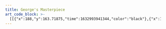 ```yaml
---
title: George's Masterpiece
art_code_block: >-
  [[{"x":188,"y":163.71875,"time":1632993941344,"color":"black"},{"x":163,"y":178.71875,"time":1632993941672,"color":"black"},{"x":163,"y":186.71875,"time":1632993941721,"color":"black"},{"x":181,"y":199.71875,"time":1632993941916,"color":"black"},{"x":187,"y":197.71875,"time":1632993941966,"color":"black"},{"x":192,"y":192.71875,"time":1632993942015,"color":"black"},{"x":196,"y":187.71875,"time":1632993942063,"color":"black"},{"x":199,"y":182.71875,"time":1632993942112,"color":"black"},{"x":200,"y":177.71875,"time":1632993942162,"color":"black"},{"x":200,"y":172.71875,"time":1632993942211,"color":"black"},{"x":199,"y":166.71875,"time":1632993942261,"color":"black"},{"x":195,"y":161.71875,"time":1632993942313,"color":"black"},{"x":190,"y":160.71875,"time":1632993942380,"color":"black"},{"x":186,"y":163.71875,"time":1632993942494,"color":"black"},{"x":195,"y":161.71875,"time":1632993942313,"color":"black"}],[{"x":317,"y":162.71875,"time":1632993943224,"color":"black"},{"x":310,"y":162.71875,"time":1632993943349,"color":"black"},{"x":305,"y":162.71875,"time":1632993943382,"color":"black"},{"x":299,"y":162.71875,"time":1632993943429,"color":"black"},{"x":297,"y":168.71875,"time":1632993943516,"color":"black"},{"x":297,"y":174.71875,"time":1632993943566,"color":"black"},{"x":301,"y":179.71875,"time":1632993943631,"color":"black"},{"x":306,"y":182.71875,"time":1632993943666,"color":"black"},{"x":313,"y":185.71875,"time":1632993943707,"color":"black"},{"x":319,"y":185.71875,"time":1632993943749,"color":"black"},{"x":324,"y":183.71875,"time":1632993943801,"color":"black"},{"x":329,"y":179.71875,"time":1632993943851,"color":"black"},{"x":332,"y":175.71875,"time":1632993943920,"color":"black"},{"x":332,"y":170.71875,"time":1632993943965,"color":"black"},{"x":332,"y":165.71875,"time":1632993944015,"color":"black"},{"x":330,"y":160.71875,"time":1632993944056,"color":"black"},{"x":324,"y":157.71875,"time":1632993944119,"color":"black"},{"x":319,"y":156.71875,"time":1632993944166,"color":"black"},{"x":314,"y":156.71875,"time":1632993944223,"color":"black"},{"x":309,"y":158.71875,"time":1632993944270,"color":"black"},{"x":319,"y":156.71875,"time":1632993944166,"color":"black"},{"x":308,"y":160.71875,"time":1632993944335,"color":"black"}],[{"x":161,"y":297.71875,"time":1632993948245,"color":"black"},{"x":166,"y":297.71875,"time":1632993948390,"color":"black"},{"x":172,"y":297.71875,"time":1632993948406,"color":"black"},{"x":184,"y":297.71875,"time":1632993948423,"color":"black"},{"x":199,"y":297.71875,"time":1632993948439,"color":"black"},{"x":218,"y":297.71875,"time":1632993948456,"color":"black"},{"x":248,"y":297.71875,"time":1632993948473,"color":"black"},{"x":257,"y":297.71875,"time":1632993948489,"color":"black"},{"x":279,"y":297.71875,"time":1632993948508,"color":"black"},{"x":287,"y":297.71875,"time":1632993948536,"color":"black"},{"x":309,"y":297.71875,"time":1632993948553,"color":"black"},{"x":339,"y":297.71875,"time":1632993948586,"color":"black"},{"x":353,"y":297.71875,"time":1632993948607,"color":"black"},{"x":359,"y":296.71875,"time":1632993948624,"color":"black"},{"x":365,"y":296.71875,"time":1632993948641,"color":"black"},{"x":370,"y":295.71875,"time":1632993948671,"color":"black"},{"x":379,"y":294.71875,"time":1632993948704,"color":"black"},{"x":384,"y":293.71875,"time":1632993948739,"color":"black"},{"x":384,"y":299.71875,"time":1632993949003,"color":"black"},{"x":383,"y":304.71875,"time":1632993949019,"color":"black"},{"x":381,"y":311.71875,"time":1632993949038,"color":"black"},{"x":377,"y":319.71875,"time":1632993949055,"color":"black"},{"x":374,"y":329.71875,"time":1632993949072,"color":"black"},{"x":364,"y":348.71875,"time":1632993949091,"color":"black"},{"x":359,"y":357.71875,"time":1632993949112,"color":"black"},{"x":350,"y":370.71875,"time":1632993949133,"color":"black"},{"x":340,"y":381.71875,"time":1632993949158,"color":"black"},{"x":333,"y":388.71875,"time":1632993949179,"color":"black"},{"x":323,"y":393.71875,"time":1632993949208,"color":"black"},{"x":312,"y":398.71875,"time":1632993949226,"color":"black"},{"x":284,"y":404.71875,"time":1632993949246,"color":"black"},{"x":272,"y":405.71875,"time":1632993949264,"color":"black"},{"x":261,"y":405.71875,"time":1632993949282,"color":"black"},{"x":250,"y":405.71875,"time":1632993949299,"color":"black"},{"x":237,"y":405.71875,"time":1632993949315,"color":"black"},{"x":225,"y":404.71875,"time":1632993949334,"color":"black"},{"x":213,"y":402.71875,"time":1632993949349,"color":"black"},{"x":200,"y":398.71875,"time":1632993949367,"color":"black"},{"x":190,"y":394.71875,"time":1632993949383,"color":"black"},{"x":181,"y":389.71875,"time":1632993949422,"color":"black"},{"x":172,"y":381.71875,"time":1632993949439,"color":"black"},{"x":164,"y":370.71875,"time":1632993949456,"color":"black"},{"x":160,"y":364.71875,"time":1632993949477,"color":"black"},{"x":158,"y":343.71875,"time":1632993949513,"color":"black"},{"x":158,"y":334.71875,"time":1632993949530,"color":"black"},{"x":158,"y":325.71875,"time":1632993949547,"color":"black"},{"x":159,"y":316.71875,"time":1632993949566,"color":"black"},{"x":160,"y":304.71875,"time":1632993949585,"color":"black"},{"x":160,"y":297.71875,"time":1632993949603,"color":"black"},{"x":161,"y":291.71875,"time":1632993949620,"color":"black"},{"x":161,"y":286.71875,"time":1632993949638,"color":"black"},{"x":163,"y":280.71875,"time":1632993949674,"color":"black"},{"x":161,"y":291.71875,"time":1632993949620,"color":"black"}],[{"x":135,"y":116.71875,"time":1632993951631,"color":"black"},{"x":144,"y":116.71875,"time":1632993951806,"color":"black"},{"x":164,"y":116.71875,"time":1632993951823,"color":"black"},{"x":182,"y":116.71875,"time":1632993951840,"color":"black"},{"x":203,"y":114.71875,"time":1632993951858,"color":"black"},{"x":224,"y":112.71875,"time":1632993951875,"color":"black"},{"x":268,"y":111.71875,"time":1632993951906,"color":"black"},{"x":291,"y":110.71875,"time":1632993951923,"color":"black"},{"x":307,"y":109.71875,"time":1632993951945,"color":"black"},{"x":325,"y":105.71875,"time":1632993951961,"color":"black"},{"x":341,"y":102.71875,"time":1632993951990,"color":"black"},{"x":366,"y":95.71875,"time":1632993952006,"color":"black"},{"x":375,"y":93.71875,"time":1632993952025,"color":"black"},{"x":384,"y":92.71875,"time":1632993952044,"color":"black"},{"x":392,"y":91.71875,"time":1632993952063,"color":"black"},{"x":403,"y":91.71875,"time":1632993952085,"color":"black"},{"x":415,"y":90.71875,"time":1632993952106,"color":"black"},{"x":422,"y":90.71875,"time":1632993952133,"color":"black"},{"x":427,"y":90.71875,"time":1632993952153,"color":"black"},{"x":432,"y":90.71875,"time":1632993952174,"color":"black"},{"x":439,"y":90.71875,"time":1632993952217,"color":"black"},{"x":444,"y":91.71875,"time":1632993952265,"color":"black"},{"x":432,"y":90.71875,"time":1632993952174,"color":"black"}],[{"x":137,"y":114.71875,"time":1632993953198,"color":"black"},{"x":137,"y":107.71875,"time":1632993953365,"color":"black"},{"x":137,"y":102.71875,"time":1632993953381,"color":"black"},{"x":141,"y":84.71875,"time":1632993953410,"color":"black"},{"x":145,"y":76.71875,"time":1632993953431,"color":"black"},{"x":151,"y":69.71875,"time":1632993953460,"color":"black"},{"x":159,"y":61.71875,"time":1632993953492,"color":"black"},{"x":171,"y":54.71875,"time":1632993953527,"color":"black"},{"x":180,"y":48.71875,"time":1632993953560,"color":"black"},{"x":187,"y":46.71875,"time":1632993953594,"color":"black"},{"x":197,"y":43.71875,"time":1632993953626,"color":"black"},{"x":210,"y":41.71875,"time":1632993953661,"color":"black"},{"x":223,"y":41.71875,"time":1632993953694,"color":"black"},{"x":234,"y":41.71875,"time":1632993953728,"color":"black"},{"x":247,"y":41.71875,"time":1632993953760,"color":"black"},{"x":257,"y":43.71875,"time":1632993953796,"color":"black"},{"x":268,"y":45.71875,"time":1632993953828,"color":"black"},{"x":275,"y":47.71875,"time":1632993953861,"color":"black"},{"x":283,"y":50.71875,"time":1632993953896,"color":"black"},{"x":290,"y":54.71875,"time":1632993953936,"color":"black"},{"x":297,"y":59.71875,"time":1632993953959,"color":"black"},{"x":302,"y":64.71875,"time":1632993953996,"color":"black"},{"x":306,"y":70.71875,"time":1632993954028,"color":"black"},{"x":310,"y":75.71875,"time":1632993954061,"color":"black"},{"x":312,"y":80.71875,"time":1632993954099,"color":"black"},{"x":314,"y":88.71875,"time":1632993954153,"color":"black"},{"x":315,"y":93.71875,"time":1632993954193,"color":"black"},{"x":315,"y":100.71875,"time":1632993954230,"color":"black"},{"x":315,"y":105.71875,"time":1632993954313,"color":"black"},{"x":315,"y":93.71875,"time":1632993954193,"color":"black"},{"x":315,"y":106.71875,"time":1632993954466,"color":"black"}],[{"x":260,"y":199.71875,"time":1632993955395,"color":"black"},{"x":260,"y":204.71875,"time":1632993955694,"color":"black"},{"x":262,"y":209.71875,"time":1632993955766,"color":"black"},{"x":266,"y":213.71875,"time":1632993955805,"color":"black"},{"x":270,"y":216.71875,"time":1632993955877,"color":"black"},{"x":275,"y":217.71875,"time":1632993955940,"color":"black"},{"x":279,"y":220.71875,"time":1632993956020,"color":"black"},{"x":280,"y":226.71875,"time":1632993956105,"color":"black"},{"x":280,"y":232.71875,"time":1632993956156,"color":"black"},{"x":280,"y":237.71875,"time":1632993956206,"color":"black"},{"x":278,"y":242.71875,"time":1632993956257,"color":"black"},{"x":274,"y":247.71875,"time":1632993956306,"color":"black"},{"x":269,"y":249.71875,"time":1632993956372,"color":"black"},{"x":265,"y":246.71875,"time":1632993956506,"color":"black"},{"x":274,"y":247.71875,"time":1632993956306,"color":"black"}],[{"x":141,"y":157.71665954589844,"time":1632994859482,"color":"black"},{"x":144,"y":153.71665954589844,"time":1632994859796,"color":"black"},{"x":147,"y":157.71665954589844,"time":1632994859913,"color":"black"},{"x":152,"y":151.71665954589844,"time":1632994860096,"color":"black"},{"x":155,"y":147.71665954589844,"time":1632994860112,"color":"black"},{"x":160,"y":139.71665954589844,"time":1632994860162,"color":"black"},{"x":163,"y":143.71665954589844,"time":1632994860348,"color":"black"},{"x":165,"y":148.71665954589844,"time":1632994860412,"color":"black"},{"x":168,"y":144.71665954589844,"time":1632994860566,"color":"black"},{"x":172,"y":149.71665954589844,"time":1632994860713,"color":"black"},{"x":176,"y":146.71665954589844,"time":1632994860814,"color":"black"},{"x":180,"y":139.71665954589844,"time":1632994860847,"color":"black"},{"x":183,"y":135.71665954589844,"time":1632994860893,"color":"black"},{"x":186,"y":142.71665954589844,"time":1632994861014,"color":"black"},{"x":191,"y":143.71665954589844,"time":1632994861147,"color":"black"},{"x":195,"y":140.71665954589844,"time":1632994861208,"color":"black"},{"x":198,"y":144.71665954589844,"time":1632994861347,"color":"black"},{"x":204,"y":141.71665954589844,"time":1632994861447,"color":"black"},{"x":209,"y":140.71665954589844,"time":1632994861581,"color":"black"},{"x":198,"y":144.71665954589844,"time":1632994861347,"color":"black"}],[{"x":278,"y":155.71665954589844,"time":1632994862679,"color":"black"},{"x":278,"y":149.71665954589844,"time":1632994862882,"color":"black"},{"x":278,"y":142.71665954589844,"time":1632994862930,"color":"black"},{"x":284,"y":144.71665954589844,"time":1632994862996,"color":"black"},{"x":288,"y":151.71665954589844,"time":1632994863030,"color":"black"},{"x":291,"y":156.71665954589844,"time":1632994863046,"color":"black"},{"x":296,"y":153.71665954589844,"time":1632994863130,"color":"black"},{"x":297,"y":148.71665954589844,"time":1632994863147,"color":"black"},{"x":300,"y":140.71665954589844,"time":1632994863196,"color":"black"},{"x":303,"y":136.71665954589844,"time":1632994863245,"color":"black"},{"x":310,"y":139.71665954589844,"time":1632994863330,"color":"black"},{"x":315,"y":139.71665954589844,"time":1632994863396,"color":"black"},{"x":318,"y":135.71665954589844,"time":1632994863480,"color":"black"},{"x":323,"y":134.71665954589844,"time":1632994863599,"color":"black"},{"x":328,"y":132.71665954589844,"time":1632994863725,"color":"black"},{"x":333,"y":131.71665954589844,"time":1632994863792,"color":"black"},{"x":337,"y":128.71665954589844,"time":1632994863846,"color":"black"},{"x":343,"y":129.71665954589844,"time":1632994863896,"color":"black"},{"x":348,"y":131.71665954589844,"time":1632994863964,"color":"black"},{"x":337,"y":128.71665954589844,"time":1632994863846,"color":"black"}],[{"x":136,"y":309.71665954589844,"time":1632994867044,"color":"black"},{"x":136,"y":304.71665954589844,"time":1632994867237,"color":"black"},{"x":136,"y":297.71665954589844,"time":1632994867273,"color":"black"},{"x":140,"y":291.71665954589844,"time":1632994867308,"color":"black"},{"x":144,"y":288.71665954589844,"time":1632994867324,"color":"black"},{"x":154,"y":283.71665954589844,"time":1632994867357,"color":"black"},{"x":158,"y":280.71665954589844,"time":1632994867374,"color":"black"},{"x":166,"y":276.71665954589844,"time":1632994867408,"color":"black"},{"x":172,"y":274.71665954589844,"time":1632994867442,"color":"black"},{"x":177,"y":274.71665954589844,"time":1632994867558,"color":"black"},{"x":166,"y":276.71665954589844,"time":1632994867408,"color":"black"}],[{"x":384,"y":267.71665954589844,"time":1632994868614,"color":"black"},{"x":389,"y":267.71665954589844,"time":1632994868831,"color":"black"},{"x":391,"y":273.71665954589844,"time":1632994868898,"color":"black"},{"x":393,"y":279.71665954589844,"time":1632994868931,"color":"black"},{"x":394,"y":284.71665954589844,"time":1632994868965,"color":"black"},{"x":395,"y":290.71665954589844,"time":1632994868981,"color":"black"},{"x":396,"y":295.71665954589844,"time":1632994869031,"color":"black"},{"x":396,"y":300.71665954589844,"time":1632994869082,"color":"black"},{"x":396,"y":305.71665954589844,"time":1632994869132,"color":"black"},{"x":396,"y":295.71665954589844,"time":1632994869031,"color":"black"}],[{"x":418,"y":257.71665954589844,"time":1632994870221,"color":"black"},{"x":418,"y":263.71665954589844,"time":1632994870524,"color":"black"},{"x":418,"y":268.71665954589844,"time":1632994870611,"color":"black"},{"x":420,"y":273.71665954589844,"time":1632994870726,"color":"black"},{"x":425,"y":275.71665954589844,"time":1632994870823,"color":"black"},{"x":431,"y":275.71665954589844,"time":1632994870924,"color":"black"},{"x":435,"y":271.71665954589844,"time":1632994871005,"color":"black"},{"x":436,"y":266.71665954589844,"time":1632994871073,"color":"black"},{"x":432,"y":262.71665954589844,"time":1632994871123,"color":"black"},{"x":427,"y":261.71665954589844,"time":1632994871190,"color":"black"},{"x":422,"y":262.71665954589844,"time":1632994871290,"color":"black"},{"x":432,"y":262.71665954589844,"time":1632994871123,"color":"black"}],[{"x":108,"y":260.71665954589844,"time":1632994872740,"color":"black"},{"x":104,"y":264.71665954589844,"time":1632994873080,"color":"black"},{"x":104,"y":269.71665954589844,"time":1632994873166,"color":"black"},{"x":104,"y":274.71665954589844,"time":1632994873264,"color":"black"},{"x":110,"y":274.71665954589844,"time":1632994873413,"color":"black"},{"x":115,"y":274.71665954589844,"time":1632994873462,"color":"black"},{"x":120,"y":273.71665954589844,"time":1632994873530,"color":"black"},{"x":121,"y":268.71665954589844,"time":1632994873596,"color":"black"},{"x":119,"y":262.71665954589844,"time":1632994873666,"color":"black"},{"x":120,"y":273.71665954589844,"time":1632994873530,"color":"black"}],[{"x":144,"y":118.71665954589844,"time":1632994876124,"color":"black"},{"x":139,"y":119.71665954589844,"time":1632994876686,"color":"black"},{"x":132,"y":121.71665954589844,"time":1632994876731,"color":"black"},{"x":126,"y":122.71665954589844,"time":1632994876779,"color":"black"},{"x":121,"y":122.71665954589844,"time":1632994876813,"color":"black"},{"x":115,"y":124.71665954589844,"time":1632994876847,"color":"black"},{"x":109,"y":126.71665954589844,"time":1632994876897,"color":"black"},{"x":103,"y":130.71665954589844,"time":1632994876964,"color":"black"},{"x":99,"y":133.71665954589844,"time":1632994876997,"color":"black"},{"x":91,"y":138.71665954589844,"time":1632994877030,"color":"black"},{"x":86,"y":143.71665954589844,"time":1632994877063,"color":"black"},{"x":81,"y":148.71665954589844,"time":1632994877097,"color":"black"},{"x":78,"y":152.71665954589844,"time":1632994877131,"color":"black"},{"x":75,"y":158.71665954589844,"time":1632994877231,"color":"black"},{"x":72,"y":163.71665954589844,"time":1632994877281,"color":"black"},{"x":68,"y":169.71665954589844,"time":1632994877331,"color":"black"},{"x":65,"y":173.71665954589844,"time":1632994877364,"color":"black"},{"x":61,"y":176.71665954589844,"time":1632994877397,"color":"black"},{"x":56,"y":178.71665954589844,"time":1632994877431,"color":"black"},{"x":50,"y":180.71665954589844,"time":1632994877481,"color":"black"},{"x":47,"y":184.71665954589844,"time":1632994877564,"color":"black"},{"x":56,"y":178.71665954589844,"time":1632994877431,"color":"black"}],[{"x":54,"y":187.71665954589844,"time":1632994878520,"color":"black"},{"x":54,"y":193.71665954589844,"time":1632994878752,"color":"black"},{"x":52,"y":198.71665954589844,"time":1632994878815,"color":"black"},{"x":48,"y":203.71665954589844,"time":1632994878847,"color":"black"},{"x":45,"y":209.71665954589844,"time":1632994878880,"color":"black"},{"x":43,"y":218.71665954589844,"time":1632994878930,"color":"black"},{"x":41,"y":224.71665954589844,"time":1632994878964,"color":"black"},{"x":40,"y":230.71665954589844,"time":1632994878998,"color":"black"},{"x":38,"y":235.71665954589844,"time":1632994879030,"color":"black"},{"x":37,"y":241.71665954589844,"time":1632994879080,"color":"black"},{"x":36,"y":246.71665954589844,"time":1632994879115,"color":"black"},{"x":35,"y":252.71665954589844,"time":1632994879148,"color":"black"},{"x":33,"y":260.71665954589844,"time":1632994879185,"color":"black"},{"x":29,"y":267.71665954589844,"time":1632994879232,"color":"black"},{"x":26,"y":271.71665954589844,"time":1632994879264,"color":"black"},{"x":24,"y":276.71665954589844,"time":1632994879303,"color":"black"},{"x":21,"y":281.71665954589844,"time":1632994879348,"color":"black"},{"x":20,"y":286.71665954589844,"time":1632994879382,"color":"black"},{"x":20,"y":295.71665954589844,"time":1632994879431,"color":"black"},{"x":20,"y":301.71665954589844,"time":1632994879466,"color":"black"},{"x":21,"y":306.71665954589844,"time":1632994879515,"color":"black"},{"x":25,"y":309.71665954589844,"time":1632994879565,"color":"black"},{"x":32,"y":314.71665954589844,"time":1632994879616,"color":"black"},{"x":37,"y":318.71665954589844,"time":1632994879665,"color":"black"},{"x":41,"y":321.71665954589844,"time":1632994879748,"color":"black"},{"x":43,"y":313.71665954589844,"time":1632994880015,"color":"black"},{"x":44,"y":305.71665954589844,"time":1632994880050,"color":"black"},{"x":45,"y":300.71665954589844,"time":1632994880081,"color":"black"},{"x":45,"y":294.71665954589844,"time":1632994880120,"color":"black"},{"x":45,"y":287.71665954589844,"time":1632994880149,"color":"black"},{"x":45,"y":277.71665954589844,"time":1632994880188,"color":"black"},{"x":45,"y":270.71665954589844,"time":1632994880234,"color":"black"},{"x":50,"y":261.71665954589844,"time":1632994880283,"color":"black"},{"x":56,"y":254.71665954589844,"time":1632994880315,"color":"black"},{"x":59,"y":250.71665954589844,"time":1632994880334,"color":"black"},{"x":62,"y":245.71665954589844,"time":1632994880356,"color":"black"},{"x":67,"y":238.71665954589844,"time":1632994880397,"color":"black"},{"x":70,"y":233.71665954589844,"time":1632994880434,"color":"black"},{"x":75,"y":228.71665954589844,"time":1632994880482,"color":"black"},{"x":78,"y":224.71665954589844,"time":1632994880515,"color":"black"},{"x":83,"y":218.71665954589844,"time":1632994880555,"color":"black"},{"x":87,"y":212.71665954589844,"time":1632994880600,"color":"black"},{"x":91,"y":207.71665954589844,"time":1632994880650,"color":"black"},{"x":96,"y":203.71665954589844,"time":1632994880699,"color":"black"},{"x":100,"y":199.71665954589844,"time":1632994880765,"color":"black"},{"x":104,"y":195.71665954589844,"time":1632994880865,"color":"black"},{"x":96,"y":203.71665954589844,"time":1632994880699,"color":"black"}],[{"x":82,"y":265.71665954589844,"time":1632994881715,"color":"black"},{"x":82,"y":270.71665954589844,"time":1632994881884,"color":"black"},{"x":82,"y":275.71665954589844,"time":1632994881918,"color":"black"},{"x":82,"y":280.71665954589844,"time":1632994881948,"color":"black"},{"x":82,"y":286.71665954589844,"time":1632994881987,"color":"black"},{"x":82,"y":292.71665954589844,"time":1632994882033,"color":"black"},{"x":82,"y":280.71665954589844,"time":1632994881948,"color":"black"}],[{"x":103,"y":215.71665954589844,"time":1632994882957,"color":"black"},{"x":103,"y":221.71665954589844,"time":1632994883133,"color":"black"},{"x":101,"y":231.71665954589844,"time":1632994883172,"color":"black"},{"x":100,"y":239.71665954589844,"time":1632994883200,"color":"black"},{"x":97,"y":249.71665954589844,"time":1632994883220,"color":"black"},{"x":96,"y":254.71665954589844,"time":1632994883242,"color":"black"},{"x":94,"y":262.71665954589844,"time":1632994883263,"color":"black"},{"x":92,"y":270.71665954589844,"time":1632994883283,"color":"black"},{"x":90,"y":276.71665954589844,"time":1632994883303,"color":"black"},{"x":86,"y":290.71665954589844,"time":1632994883333,"color":"black"},{"x":85,"y":298.71665954589844,"time":1632994883353,"color":"black"},{"x":82,"y":309.71665954589844,"time":1632994883373,"color":"black"},{"x":81,"y":315.71665954589844,"time":1632994883394,"color":"black"},{"x":79,"y":324.71665954589844,"time":1632994883416,"color":"black"},{"x":77,"y":330.71665954589844,"time":1632994883436,"color":"black"},{"x":75,"y":339.71665954589844,"time":1632994883466,"color":"black"},{"x":75,"y":346.71665954589844,"time":1632994883487,"color":"black"},{"x":74,"y":354.71665954589844,"time":1632994883533,"color":"black"},{"x":74,"y":365.71665954589844,"time":1632994883566,"color":"black"},{"x":74,"y":373.71665954589844,"time":1632994883586,"color":"black"},{"x":74,"y":381.71665954589844,"time":1632994883609,"color":"black"},{"x":77,"y":388.71665954589844,"time":1632994883629,"color":"black"},{"x":81,"y":392.71665954589844,"time":1632994883650,"color":"black"},{"x":87,"y":398.71665954589844,"time":1632994883670,"color":"black"},{"x":99,"y":407.71665954589844,"time":1632994883700,"color":"black"},{"x":109,"y":411.71665954589844,"time":1632994883720,"color":"black"},{"x":125,"y":418.71665954589844,"time":1632994883742,"color":"black"},{"x":136,"y":420.71665954589844,"time":1632994883762,"color":"black"},{"x":150,"y":422.71665954589844,"time":1632994883783,"color":"black"},{"x":163,"y":423.71665954589844,"time":1632994883816,"color":"black"},{"x":171,"y":423.71665954589844,"time":1632994883838,"color":"black"},{"x":177,"y":424.71665954589844,"time":1632994883859,"color":"black"},{"x":183,"y":425.71665954589844,"time":1632994883881,"color":"black"},{"x":191,"y":427.71665954589844,"time":1632994883935,"color":"black"},{"x":198,"y":429.71665954589844,"time":1632994883952,"color":"black"},{"x":205,"y":430.71665954589844,"time":1632994883985,"color":"black"},{"x":226,"y":432.71665954589844,"time":1632994884008,"color":"black"},{"x":235,"y":433.71665954589844,"time":1632994884030,"color":"black"},{"x":247,"y":435.71665954589844,"time":1632994884049,"color":"black"},{"x":261,"y":438.71665954589844,"time":1632994884082,"color":"black"},{"x":268,"y":441.71665954589844,"time":1632994884104,"color":"black"},{"x":277,"y":446.71665954589844,"time":1632994884147,"color":"black"},{"x":285,"y":451.71665954589844,"time":1632994884186,"color":"black"},{"x":291,"y":453.71665954589844,"time":1632994884216,"color":"black"},{"x":296,"y":455.71665954589844,"time":1632994884239,"color":"black"},{"x":309,"y":458.71665954589844,"time":1632994884283,"color":"black"},{"x":320,"y":458.71665954589844,"time":1632994884315,"color":"black"},{"x":326,"y":458.71665954589844,"time":1632994884339,"color":"black"},{"x":335,"y":458.71665954589844,"time":1632994884360,"color":"black"},{"x":346,"y":458.71665954589844,"time":1632994884382,"color":"black"},{"x":362,"y":457.71665954589844,"time":1632994884415,"color":"black"},{"x":373,"y":457.71665954589844,"time":1632994884439,"color":"black"},{"x":380,"y":457.71665954589844,"time":1632994884463,"color":"black"},{"x":401,"y":455.71665954589844,"time":1632994884487,"color":"black"},{"x":420,"y":451.71665954589844,"time":1632994884516,"color":"black"},{"x":432,"y":448.71665954589844,"time":1632994884539,"color":"black"},{"x":438,"y":446.71665954589844,"time":1632994884564,"color":"black"},{"x":442,"y":443.71665954589844,"time":1632994884621,"color":"black"},{"x":432,"y":448.71665954589844,"time":1632994884539,"color":"black"}],[{"x":442,"y":443.71665954589844,"time":1632994885257,"color":"black"},{"x":447,"y":429.71665954589844,"time":1632994885438,"color":"black"},{"x":451,"y":420.71665954589844,"time":1632994885471,"color":"black"},{"x":463,"y":399.71665954589844,"time":1632994885500,"color":"black"},{"x":469,"y":390.71665954589844,"time":1632994885523,"color":"black"},{"x":475,"y":381.71665954589844,"time":1632994885549,"color":"black"},{"x":480,"y":374.71665954589844,"time":1632994885572,"color":"black"},{"x":485,"y":369.71665954589844,"time":1632994885599,"color":"black"},{"x":490,"y":365.71665954589844,"time":1632994885624,"color":"black"},{"x":496,"y":361.71665954589844,"time":1632994885649,"color":"black"},{"x":501,"y":358.71665954589844,"time":1632994885704,"color":"black"},{"x":490,"y":365.71665954589844,"time":1632994885624,"color":"black"}],[{"x":367,"y":123.71665954589844,"time":1632994887183,"color":"black"},{"x":374,"y":123.71665954589844,"time":1632994887386,"color":"black"},{"x":387,"y":123.71665954589844,"time":1632994887429,"color":"black"},{"x":395,"y":125.71665954589844,"time":1632994887451,"color":"black"},{"x":403,"y":128.71665954589844,"time":1632994887476,"color":"black"},{"x":409,"y":132.71665954589844,"time":1632994887500,"color":"black"},{"x":415,"y":136.71665954589844,"time":1632994887523,"color":"black"},{"x":419,"y":140.71665954589844,"time":1632994887551,"color":"black"},{"x":423,"y":145.71665954589844,"time":1632994887575,"color":"black"},{"x":426,"y":149.71665954589844,"time":1632994887598,"color":"black"},{"x":430,"y":154.71665954589844,"time":1632994887656,"color":"black"},{"x":442,"y":156.71665954589844,"time":1632994887706,"color":"black"},{"x":447,"y":157.71665954589844,"time":1632994887734,"color":"black"},{"x":453,"y":158.71665954589844,"time":1632994887781,"color":"black"},{"x":459,"y":161.71665954589844,"time":1632994887868,"color":"black"},{"x":464,"y":164.71665954589844,"time":1632994887935,"color":"black"},{"x":468,"y":167.71665954589844,"time":1632994888008,"color":"black"},{"x":473,"y":171.71665954589844,"time":1632994888072,"color":"black"},{"x":480,"y":174.71665954589844,"time":1632994888140,"color":"black"},{"x":485,"y":176.71665954589844,"time":1632994888240,"color":"black"},{"x":490,"y":178.71665954589844,"time":1632994888323,"color":"black"},{"x":498,"y":182.71665954589844,"time":1632994888393,"color":"black"},{"x":500,"y":177.71665954589844,"time":1632994888536,"color":"black"},{"x":501,"y":170.71665954589844,"time":1632994888581,"color":"black"},{"x":502,"y":163.71665954589844,"time":1632994888625,"color":"black"},{"x":497,"y":159.71665954589844,"time":1632994888853,"color":"black"},{"x":492,"y":159.71665954589844,"time":1632994888870,"color":"black"},{"x":485,"y":159.71665954589844,"time":1632994888897,"color":"black"},{"x":479,"y":157.71665954589844,"time":1632994888919,"color":"black"},{"x":471,"y":153.71665954589844,"time":1632994888952,"color":"black"},{"x":467,"y":150.71665954589844,"time":1632994888977,"color":"black"},{"x":464,"y":146.71665954589844,"time":1632994889002,"color":"black"},{"x":461,"y":141.71665954589844,"time":1632994889076,"color":"black"},{"x":458,"y":135.71665954589844,"time":1632994889141,"color":"black"},{"x":455,"y":130.71665954589844,"time":1632994889224,"color":"black"},{"x":451,"y":126.71665954589844,"time":1632994889290,"color":"black"},{"x":446,"y":123.71665954589844,"time":1632994889343,"color":"black"},{"x":442,"y":120.71665954589844,"time":1632994889360,"color":"black"},{"x":433,"y":115.71665954589844,"time":1632994889396,"color":"black"},{"x":426,"y":113.71665954589844,"time":1632994889424,"color":"black"},{"x":418,"y":109.71665954589844,"time":1632994889475,"color":"black"},{"x":412,"y":108.71665954589844,"time":1632994889503,"color":"black"},{"x":406,"y":107.71665954589844,"time":1632994889552,"color":"black"},{"x":401,"y":105.71665954589844,"time":1632994889645,"color":"black"},{"x":397,"y":102.71665954589844,"time":1632994889727,"color":"black"},{"x":392,"y":100.71665954589844,"time":1632994889794,"color":"black"},{"x":401,"y":105.71665954589844,"time":1632994889645,"color":"black"}],[{"x":375,"y":135.71665954589844,"time":1632994890746,"color":"black"},{"x":383,"y":140.71665954589844,"time":1632994890932,"color":"black"},{"x":395,"y":149.71665954589844,"time":1632994890963,"color":"black"},{"x":405,"y":159.71665954589844,"time":1632994890988,"color":"black"},{"x":414,"y":168.71665954589844,"time":1632994891014,"color":"black"},{"x":423,"y":176.71665954589844,"time":1632994891038,"color":"black"},{"x":429,"y":183.71665954589844,"time":1632994891071,"color":"black"},{"x":434,"y":189.71665954589844,"time":1632994891099,"color":"black"},{"x":439,"y":194.71665954589844,"time":1632994891160,"color":"black"},{"x":443,"y":198.71665954589844,"time":1632994891211,"color":"black"},{"x":452,"y":205.71665954589844,"time":1632994891262,"color":"black"},{"x":456,"y":209.71665954589844,"time":1632994891288,"color":"black"},{"x":462,"y":216.71665954589844,"time":1632994891337,"color":"black"},{"x":466,"y":221.71665954589844,"time":1632994891370,"color":"black"},{"x":469,"y":230.71665954589844,"time":1632994891422,"color":"black"},{"x":469,"y":237.71665954589844,"time":1632994891454,"color":"black"},{"x":469,"y":243.71665954589844,"time":1632994891481,"color":"black"},{"x":469,"y":253.71665954589844,"time":1632994891522,"color":"black"},{"x":469,"y":258.71665954589844,"time":1632994891549,"color":"black"},{"x":469,"y":264.71665954589844,"time":1632994891574,"color":"black"},{"x":469,"y":271.71665954589844,"time":1632994891604,"color":"black"},{"x":469,"y":276.71665954589844,"time":1632994891630,"color":"black"},{"x":469,"y":283.71665954589844,"time":1632994891672,"color":"black"},{"x":471,"y":293.71665954589844,"time":1632994891725,"color":"black"},{"x":471,"y":298.71665954589844,"time":1632994891755,"color":"black"},{"x":471,"y":304.71665954589844,"time":1632994891781,"color":"black"},{"x":471,"y":311.71665954589844,"time":1632994891822,"color":"black"},{"x":470,"y":318.71665954589844,"time":1632994891872,"color":"black"},{"x":470,"y":325.71665954589844,"time":1632994892356,"color":"black"},{"x":470,"y":337.71665954589844,"time":1632994892403,"color":"black"},{"x":470,"y":347.71665954589844,"time":1632994892446,"color":"black"},{"x":470,"y":353.71665954589844,"time":1632994892471,"color":"black"},{"x":470,"y":360.71665954589844,"time":1632994892498,"color":"black"},{"x":469,"y":366.71665954589844,"time":1632994892524,"color":"black"},{"x":468,"y":372.71665954589844,"time":1632994892555,"color":"black"},{"x":467,"y":378.71665954589844,"time":1632994892672,"color":"black"},{"x":467,"y":383.71665954589844,"time":1632994892730,"color":"black"},{"x":467,"y":389.71665954589844,"time":1632994892793,"color":"black"},{"x":464,"y":396.71665954589844,"time":1632994892863,"color":"black"},{"x":461,"y":401.71665954589844,"time":1632994892912,"color":"black"},{"x":457,"y":408.71665954589844,"time":1632994892962,"color":"black"},{"x":449,"y":422.71665954589844,"time":1632994893018,"color":"black"},{"x":445,"y":428.71665954589844,"time":1632994893062,"color":"black"},{"x":442,"y":432.71665954589844,"time":1632994893113,"color":"black"},{"x":439,"y":436.71665954589844,"time":1632994893181,"color":"black"},{"x":435,"y":439.71665954589844,"time":1632994893263,"color":"black"},{"x":430,"y":441.71665954589844,"time":1632994893329,"color":"black"},{"x":439,"y":436.71665954589844,"time":1632994893181,"color":"black"},{"x":427,"y":445.71665954589844,"time":1632994893413,"color":"black"}],[{"x":116,"y":420.71665954589844,"time":1632994895269,"color":"black"},{"x":116,"y":425.71665954589844,"time":1632994895438,"color":"black"},{"x":116,"y":436.71665954589844,"time":1632994895454,"color":"black"},{"x":116,"y":473.71665954589844,"time":1632994895483,"color":"black"},{"x":116,"y":425.71665954589844,"time":1632994895438,"color":"black"}],[{"x":122,"y":428.71665954589844,"time":1632994896779,"color":"black"},{"x":122,"y":437.71665954589844,"time":1632994896939,"color":"black"},{"x":122,"y":451.71665954589844,"time":1632994896972,"color":"black"},{"x":122,"y":460.71665954589844,"time":1632994896999,"color":"black"},{"x":122,"y":466.71665954589844,"time":1632994897021,"color":"black"},{"x":122,"y":471.71665954589844,"time":1632994897108,"color":"black"},{"x":122,"y":460.71665954589844,"time":1632994896999,"color":"black"}],[{"x":397,"y":465.71665954589844,"time":1632994898230,"color":"black"},{"x":397,"y":481.71665954589844,"time":1632994898407,"color":"black"},{"x":397,"y":490.71665954589844,"time":1632994898466,"color":"black"},{"x":397,"y":497.71665954589844,"time":1632994898485,"color":"black"},{"x":397,"y":481.71665954589844,"time":1632994898407,"color":"black"}],[{"x":389,"y":434.71665954589844,"time":1632994899461,"color":"black"},{"x":398,"y":434.71665954589844,"time":1632994899687,"color":"black"},{"x":405,"y":433.71665954589844,"time":1632994899733,"color":"black"},{"x":410,"y":431.71665954589844,"time":1632994899754,"color":"black"},{"x":415,"y":426.71665954589844,"time":1632994899784,"color":"black"},{"x":421,"y":421.71665954589844,"time":1632994899813,"color":"black"},{"x":425,"y":416.71665954589844,"time":1632994899838,"color":"black"},{"x":429,"y":412.71665954589844,"time":1632994899868,"color":"black"},{"x":433,"y":408.71665954589844,"time":1632994899894,"color":"black"},{"x":425,"y":416.71665954589844,"time":1632994899838,"color":"black"}],[{"x":388,"y":405.71665954589844,"time":1632994900658,"color":"black"},{"x":393,"y":404.71665954589844,"time":1632994900837,"color":"black"},{"x":400,"y":403.71665954589844,"time":1632994900883,"color":"black"},{"x":407,"y":402.71665954589844,"time":1632994900934,"color":"black"},{"x":412,"y":402.71665954589844,"time":1632994901034,"color":"black"},{"x":417,"y":402.71665954589844,"time":1632994901137,"color":"black"},{"x":407,"y":402.71665954589844,"time":1632994900934,"color":"black"}],[{"x":96,"y":147.71665954589844,"time":1632994904240,"color":"black"},{"x":89,"y":147.71665954589844,"time":1632994904407,"color":"black"},{"x":77,"y":152.71665954589844,"time":1632994904447,"color":"black"},{"x":68,"y":158.71665954589844,"time":1632994904479,"color":"black"},{"x":59,"y":164.71665954589844,"time":1632994904504,"color":"black"},{"x":51,"y":170.71665954589844,"time":1632994904539,"color":"black"},{"x":42,"y":176.71665954589844,"time":1632994904567,"color":"black"},{"x":36,"y":182.71665954589844,"time":1632994904588,"color":"black"},{"x":27,"y":190.71665954589844,"time":1632994904618,"color":"black"},{"x":22,"y":193.71665954589844,"time":1632994904645,"color":"black"},{"x":16,"y":198.71665954589844,"time":1632994904701,"color":"black"},{"x":13,"y":203.71665954589844,"time":1632994904737,"color":"black"},{"x":10,"y":212.71665954589844,"time":1632994904767,"color":"black"},{"x":10,"y":217.71665954589844,"time":1632994904796,"color":"black"},{"x":9,"y":222.71665954589844,"time":1632994904821,"color":"black"},{"x":11,"y":231.71665954589844,"time":1632994904882,"color":"black"},{"x":13,"y":236.71665954589844,"time":1632994904932,"color":"black"},{"x":15,"y":241.71665954589844,"time":1632994905238,"color":"black"},{"x":22,"y":246.71665954589844,"time":1632994905287,"color":"black"},{"x":27,"y":248.71665954589844,"time":1632994905320,"color":"black"},{"x":15,"y":241.71665954589844,"time":1632994905238,"color":"black"}],[{"x":49,"y":310.71665954589844,"time":1632994907763,"color":"black"},{"x":54,"y":310.71665954589844,"time":1632994908027,"color":"black"},{"x":59,"y":308.71665954589844,"time":1632994908323,"color":"black"},{"x":62,"y":297.71665954589844,"time":1632994908403,"color":"black"},{"x":63,"y":288.71665954589844,"time":1632994908452,"color":"black"},{"x":64,"y":278.71665954589844,"time":1632994908467,"color":"black"},{"x":66,"y":266.71665954589844,"time":1632994908505,"color":"black"},{"x":72,"y":259.71665954589844,"time":1632994908569,"color":"black"},{"x":78,"y":252.71665954589844,"time":1632994908618,"color":"black"},{"x":81,"y":246.71665954589844,"time":1632994908668,"color":"black"},{"x":85,"y":240.71665954589844,"time":1632994908750,"color":"black"},{"x":91,"y":234.71665954589844,"time":1632994908817,"color":"black"},{"x":94,"y":230.71665954589844,"time":1632994908939,"color":"black"},{"x":95,"y":225.71665954589844,"time":1632994909055,"color":"black"},{"x":91,"y":234.71665954589844,"time":1632994908817,"color":"black"},{"x":96,"y":224.71665954589844,"time":1632994909101,"color":"black"}],[{"x":67,"y":297.71665954589844,"time":1632994909780,"color":"black"},{"x":74,"y":297.71665954589844,"time":1632994910010,"color":"black"},{"x":78,"y":300.71665954589844,"time":1632994910088,"color":"black"},{"x":79,"y":309.71665954589844,"time":1632994910134,"color":"black"},{"x":79,"y":317.71665954589844,"time":1632994910185,"color":"black"},{"x":79,"y":322.71665954589844,"time":1632994910249,"color":"black"},{"x":82,"y":316.71665954589844,"time":1632994910440,"color":"black"},{"x":79,"y":317.71665954589844,"time":1632994910185,"color":"black"}],[{"x":38,"y":317.71665954589844,"time":1632994911025,"color":"black"},{"x":38,"y":323.71665954589844,"time":1632994911204,"color":"black"},{"x":38,"y":333.71665954589844,"time":1632994911252,"color":"black"},{"x":40,"y":338.71665954589844,"time":1632994911271,"color":"black"},{"x":44,"y":343.71665954589844,"time":1632994911303,"color":"black"},{"x":48,"y":348.71665954589844,"time":1632994911339,"color":"black"},{"x":55,"y":353.71665954589844,"time":1632994911372,"color":"black"},{"x":61,"y":359.71665954589844,"time":1632994911404,"color":"black"},{"x":68,"y":362.71665954589844,"time":1632994911468,"color":"black"},{"x":74,"y":362.71665954589844,"time":1632994911518,"color":"black"},{"x":79,"y":362.71665954589844,"time":1632994911616,"color":"black"},{"x":68,"y":362.71665954589844,"time":1632994911468,"color":"black"},{"x":79,"y":362.71665954589844,"time":1632994911737,"color":"black"}],[{"x":146,"y":121.71665954589844,"time":1632995289807,"color":"black"},{"x":155,"y":121.71665954589844,"time":1632995290139,"color":"black"},{"x":163,"y":124.71665954589844,"time":1632995290221,"color":"black"},{"x":169,"y":125.71665954589844,"time":1632995290300,"color":"black"},{"x":174,"y":127.71665954589844,"time":1632995290380,"color":"black"},{"x":180,"y":129.71665954589844,"time":1632995290449,"color":"black"},{"x":185,"y":130.71665954589844,"time":1632995290513,"color":"black"},{"x":192,"y":130.71665954589844,"time":1632995290577,"color":"black"},{"x":198,"y":130.71665954589844,"time":1632995290646,"color":"black"},{"x":204,"y":130.71665954589844,"time":1632995290714,"color":"black"},{"x":211,"y":130.71665954589844,"time":1632995290780,"color":"black"},{"x":220,"y":131.71665954589844,"time":1632995290846,"color":"black"},{"x":229,"y":131.71665954589844,"time":1632995290917,"color":"black"},{"x":235,"y":132.71665954589844,"time":1632995290997,"color":"black"},{"x":240,"y":132.71665954589844,"time":1632995291049,"color":"black"},{"x":245,"y":132.71665954589844,"time":1632995291167,"color":"black"},{"x":250,"y":132.71665954589844,"time":1632995291260,"color":"black"},{"x":258,"y":132.71665954589844,"time":1632995291313,"color":"black"},{"x":263,"y":132.71665954589844,"time":1632995291364,"color":"black"},{"x":268,"y":132.71665954589844,"time":1632995291433,"color":"black"},{"x":273,"y":132.71665954589844,"time":1632995291515,"color":"black"},{"x":279,"y":132.71665954589844,"time":1632995291616,"color":"black"},{"x":286,"y":131.71665954589844,"time":1632995291669,"color":"black"},{"x":291,"y":131.71665954589844,"time":1632995291699,"color":"black"},{"x":297,"y":130.71665954589844,"time":1632995291736,"color":"black"},{"x":302,"y":128.71665954589844,"time":1632995291774,"color":"black"},{"x":308,"y":126.71665954589844,"time":1632995291807,"color":"black"},{"x":314,"y":123.71665954589844,"time":1632995291833,"color":"black"},{"x":320,"y":121.71665954589844,"time":1632995291867,"color":"black"},{"x":325,"y":118.71665954589844,"time":1632995291916,"color":"black"},{"x":330,"y":116.71665954589844,"time":1632995291951,"color":"black"},{"x":335,"y":115.71665954589844,"time":1632995291986,"color":"black"},{"x":343,"y":113.71665954589844,"time":1632995292048,"color":"black"},{"x":349,"y":112.71665954589844,"time":1632995292099,"color":"black"},{"x":354,"y":111.71665954589844,"time":1632995292132,"color":"black"},{"x":360,"y":110.71665954589844,"time":1632995292167,"color":"black"},{"x":365,"y":109.71665954589844,"time":1632995292202,"color":"black"},{"x":370,"y":109.71665954589844,"time":1632995292233,"color":"black"},{"x":378,"y":107.71665954589844,"time":1632995292303,"color":"black"},{"x":385,"y":106.71665954589844,"time":1632995292365,"color":"black"},{"x":392,"y":105.71665954589844,"time":1632995292432,"color":"black"},{"x":398,"y":103.71665954589844,"time":1632995292482,"color":"black"},{"x":405,"y":100.71665954589844,"time":1632995292549,"color":"black"},{"x":411,"y":98.71665954589844,"time":1632995292617,"color":"black"},{"x":416,"y":97.71665954589844,"time":1632995292683,"color":"black"},{"x":420,"y":94.71665954589844,"time":1632995292785,"color":"black"},{"x":424,"y":91.71665954589844,"time":1632995292900,"color":"black"},{"x":419,"y":90.71665954589844,"time":1632995293122,"color":"black"},{"x":414,"y":92.71665954589844,"time":1632995293216,"color":"black"},{"x":424,"y":91.71665954589844,"time":1632995292900,"color":"black"}],[{"x":171,"y":346.71665954589844,"time":1632995297647,"color":"black"},{"x":187,"y":346.71665954589844,"time":1632995297864,"color":"black"},{"x":193,"y":346.71665954589844,"time":1632995297912,"color":"black"},{"x":201,"y":346.71665954589844,"time":1632995297930,"color":"black"},{"x":209,"y":346.71665954589844,"time":1632995297981,"color":"black"},{"x":237,"y":349.71665954589844,"time":1632995298024,"color":"black"},{"x":248,"y":351.71665954589844,"time":1632995298064,"color":"black"},{"x":257,"y":352.71665954589844,"time":1632995298098,"color":"black"},{"x":265,"y":353.71665954589844,"time":1632995298126,"color":"black"},{"x":280,"y":356.71665954589844,"time":1632995298163,"color":"black"},{"x":292,"y":359.71665954589844,"time":1632995298200,"color":"black"},{"x":303,"y":359.71665954589844,"time":1632995298239,"color":"black"},{"x":313,"y":359.71665954589844,"time":1632995298278,"color":"black"},{"x":320,"y":358.71665954589844,"time":1632995298309,"color":"black"},{"x":327,"y":357.71665954589844,"time":1632995298344,"color":"black"},{"x":332,"y":355.71665954589844,"time":1632995298376,"color":"black"},{"x":339,"y":353.71665954589844,"time":1632995298443,"color":"black"},{"x":344,"y":349.71665954589844,"time":1632995298510,"color":"black"},{"x":350,"y":347.71665954589844,"time":1632995298577,"color":"black"},{"x":355,"y":344.71665954589844,"time":1632995298641,"color":"black"},{"x":344,"y":349.71665954589844,"time":1632995298510,"color":"black"}],[{"x":224,"y":321.71665954589844,"time":1632995299355,"color":"black"},{"x":224,"y":326.71665954589844,"time":1632995299557,"color":"black"},{"x":224,"y":334.71665954589844,"time":1632995299593,"color":"black"},{"x":223,"y":342.71665954589844,"time":1632995299631,"color":"black"},{"x":219,"y":350.71665954589844,"time":1632995299668,"color":"black"},{"x":215,"y":359.71665954589844,"time":1632995299704,"color":"black"},{"x":212,"y":365.71665954589844,"time":1632995299742,"color":"black"},{"x":209,"y":371.71665954589844,"time":1632995299776,"color":"black"},{"x":207,"y":376.71665954589844,"time":1632995299874,"color":"black"},{"x":212,"y":369.71665954589844,"time":1632995299993,"color":"black"},{"x":215,"y":365.71665954589844,"time":1632995300013,"color":"black"},{"x":219,"y":360.71665954589844,"time":1632995300064,"color":"black"},{"x":241,"y":334.71665954589844,"time":1632995300103,"color":"black"},{"x":256,"y":321.71665954589844,"time":1632995300140,"color":"black"},{"x":262,"y":315.71665954589844,"time":1632995300178,"color":"black"},{"x":267,"y":313.71665954589844,"time":1632995300290,"color":"black"},{"x":270,"y":319.71665954589844,"time":1632995300425,"color":"black"},{"x":272,"y":329.71665954589844,"time":1632995300495,"color":"black"},{"x":275,"y":345.71665954589844,"time":1632995300514,"color":"black"},{"x":277,"y":356.71665954589844,"time":1632995300558,"color":"black"},{"x":281,"y":370.71665954589844,"time":1632995300597,"color":"black"},{"x":275,"y":345.71665954589844,"time":1632995300514,"color":"black"}],[{"x":326,"y":171.71665954589844,"time":1632995303000,"color":"black"},{"x":326,"y":176.71665954589844,"time":1632995303587,"color":"black"},{"x":326,"y":171.71665954589844,"time":1632995303000,"color":"black"}],[{"x":325,"y":176.71665954589844,"time":1632995303908,"color":"black"}],[{"x":194,"y":181.71665954589844,"time":1632995305710,"color":"black"}],[{"x":279,"y":234.71665954589844,"time":1632995308003,"color":"black"},{"x":275,"y":237.71665954589844,"time":1632995308382,"color":"black"},{"x":274,"y":242.71665954589844,"time":1632995308465,"color":"black"},{"x":273,"y":247.71665954589844,"time":1632995308648,"color":"black"},{"x":268,"y":247.71665954589844,"time":1632995308964,"color":"black"},{"x":266,"y":242.71665954589844,"time":1632995309021,"color":"black"},{"x":268,"y":237.71665954589844,"time":1632995309083,"color":"black"},{"x":273,"y":234.71665954589844,"time":1632995309181,"color":"black"},{"x":270,"y":238.71665954589844,"time":1632995309516,"color":"black"},{"x":267,"y":242.71665954589844,"time":1632995309604,"color":"black"},{"x":267,"y":248.71665954589844,"time":1632995309681,"color":"black"},{"x":272,"y":244.71665954589844,"time":1632995309964,"color":"black"},{"x":267,"y":242.71665954589844,"time":1632995309604,"color":"black"}],[{"x":162,"y":60.71665954589844,"time":1632995551968,"color":"black"},{"x":170,"y":65.71665954589844,"time":1632995552252,"color":"black"},{"x":174,"y":68.71665954589844,"time":1632995552308,"color":"black"},{"x":187,"y":79.71665954589844,"time":1632995552324,"color":"black"},{"x":192,"y":83.71665954589844,"time":1632995552371,"color":"black"},{"x":201,"y":94.71665954589844,"time":1632995552413,"color":"black"},{"x":204,"y":99.71665954589844,"time":1632995552468,"color":"black"},{"x":205,"y":105.71665954589844,"time":1632995552567,"color":"black"},{"x":206,"y":112.71665954589844,"time":1632995552619,"color":"black"},{"x":204,"y":99.71665954589844,"time":1632995552468,"color":"black"}],[{"x":203,"y":45.71665954589844,"time":1632995553438,"color":"black"},{"x":211,"y":50.71665954589844,"time":1632995553621,"color":"black"},{"x":215,"y":53.71665954589844,"time":1632995553651,"color":"black"},{"x":220,"y":59.71665954589844,"time":1632995553691,"color":"black"},{"x":226,"y":68.71665954589844,"time":1632995553732,"color":"black"},{"x":230,"y":75.71665954589844,"time":1632995553770,"color":"black"},{"x":233,"y":81.71665954589844,"time":1632995553801,"color":"black"},{"x":235,"y":88.71665954589844,"time":1632995553840,"color":"black"},{"x":236,"y":93.71665954589844,"time":1632995553882,"color":"black"},{"x":236,"y":98.71665954589844,"time":1632995553971,"color":"black"},{"x":236,"y":103.71665954589844,"time":1632995554035,"color":"black"},{"x":236,"y":93.71665954589844,"time":1632995553882,"color":"black"},{"x":236,"y":104.71665954589844,"time":1632995554105,"color":"black"}],[{"x":258,"y":52.71665954589844,"time":1632995554669,"color":"black"},{"x":263,"y":65.71665954589844,"time":1632995554827,"color":"black"},{"x":266,"y":71.71665954589844,"time":1632995554851,"color":"black"},{"x":269,"y":79.71665954589844,"time":1632995554890,"color":"black"},{"x":271,"y":86.71665954589844,"time":1632995554929,"color":"black"},{"x":272,"y":92.71665954589844,"time":1632995554967,"color":"black"},{"x":273,"y":100.71665954589844,"time":1632995555036,"color":"black"},{"x":271,"y":86.71665954589844,"time":1632995554929,"color":"black"}],[{"x":296,"y":59.71665954589844,"time":1632995555682,"color":"black"},{"x":296,"y":65.71665954589844,"time":1632995555885,"color":"black"},{"x":296,"y":70.71665954589844,"time":1632995555939,"color":"black"},{"x":296,"y":91.71665954589844,"time":1632995555958,"color":"black"},{"x":301,"y":124.71665954589844,"time":1632995556008,"color":"black"},{"x":304,"y":131.71665954589844,"time":1632995556048,"color":"black"},{"x":296,"y":91.71665954589844,"time":1632995555958,"color":"black"}]]
---
```


